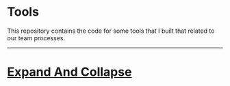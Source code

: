 # Tools

This repository contains the code for some tools that I built that related to our team processes. 

-------

# [Expand And Collapse](/tools/expandAndCollapse)
